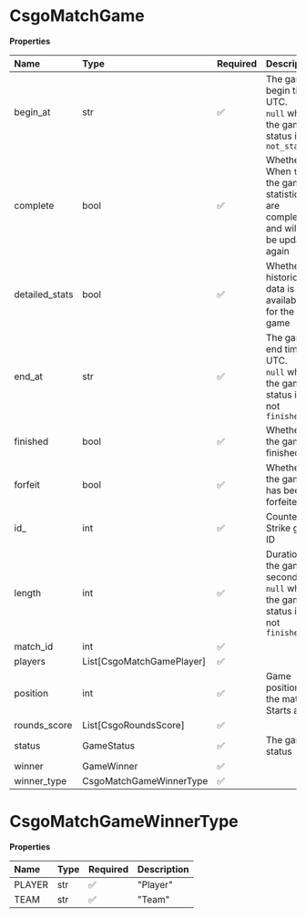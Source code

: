 # CsgoMatchGame

**Properties**

| Name           | Type                      | Required | Description                                                                         |
| :------------- | :------------------------ | :------- | :---------------------------------------------------------------------------------- |
| begin_at       | str                       | ✅       | The game begin time, UTC. <br/>`null` when the game status is `not_started`         |
| complete       | bool                      | ✅       | Whether When `true`, the game statistics are complete and will not be updated again |
| detailed_stats | bool                      | ✅       | Whether historical data is available for the game                                   |
| end_at         | str                       | ✅       | The game end time, UTC. <br/>`null` when the game status is not `finished`          |
| finished       | bool                      | ✅       | Whether the game is finished                                                        |
| forfeit        | bool                      | ✅       | Whether the game has been forfeited                                                 |
| id\_           | int                       | ✅       | Counter-Strike game ID                                                              |
| length         | int                       | ✅       | Duration of the game in seconds. <br/>`null` when the game status is not `finished` |
| match_id       | int                       | ✅       |                                                                                     |
| players        | List[CsgoMatchGamePlayer] | ✅       |                                                                                     |
| position       | int                       | ✅       | Game position in the match. Starts at 1                                             |
| rounds_score   | List[CsgoRoundsScore]     | ✅       |                                                                                     |
| status         | GameStatus                | ✅       | The game status                                                                     |
| winner         | GameWinner                | ✅       |                                                                                     |
| winner_type    | CsgoMatchGameWinnerType   | ✅       |                                                                                     |

# CsgoMatchGameWinnerType

**Properties**

| Name   | Type | Required | Description |
| :----- | :--- | :------- | :---------- |
| PLAYER | str  | ✅       | "Player"    |
| TEAM   | str  | ✅       | "Team"      |
